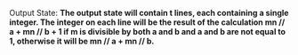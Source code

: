 Output State: **The output state will contain t lines, each containing a single integer. The integer on each line will be the result of the calculation mn // a + mn // b + 1 if m is divisible by both a and b and a and b are not equal to 1, otherwise it will be mn // a + mn // b.**